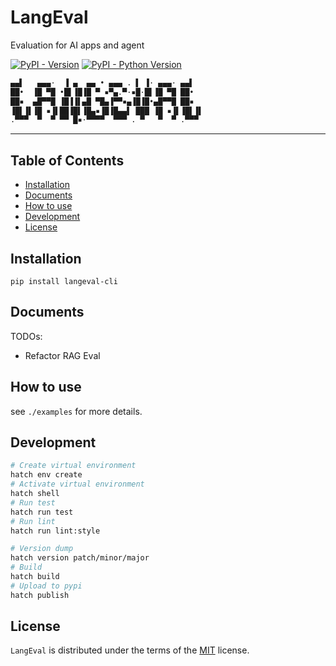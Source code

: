 # LangEval

Evaluation for AI apps and agent

[![PyPI - Version](https://img.shields.io/pypi/v/langeval-cli.svg)](https://pypi.org/project/langeval-cli)
[![PyPI - Python Version](https://img.shields.io/pypi/pyversions/langeval-cli.svg)](https://pypi.org/project/langeval-cli)

```txt
▄▄▌   ▄▄▄·  ▐ ▄  ▄▄ • ▄▄▄ . ▌ ▐· ▄▄▄· ▄▄▌
██•  ▐█ ▀█ •█▌▐█▐█ ▀ ▪▀▄.▀·▪█·█▌▐█ ▀█ ██•
██▪  ▄█▀▀█ ▐█▐▐▌▄█ ▀█▄▐▀▀▪▄▐█▐█•▄█▀▀█ ██▪
▐█▌▐▌▐█ ▪▐▌██▐█▌▐█▄▪▐█▐█▄▄▌ ███ ▐█ ▪▐▌▐█▌▐▌
.▀▀▀  ▀  ▀ ▀▀ █▪·▀▀▀▀  ▀▀▀ . ▀   ▀  ▀ .▀▀▀
```

-----

## Table of Contents

- [Installation](#installation)
- [Documents](#documents)
- [How to use](#how-to-use)
- [Development](#development)
- [License](#license)

## Installation

```console
pip install langeval-cli
```

## Documents

TODOs:

- Refactor RAG Eval

## How to use

see `./examples` for more details.

## Development

```bash
# Create virtual environment
hatch env create
# Activate virtual environment
hatch shell
# Run test
hatch run test
# Run lint
hatch run lint:style

# Version dump
hatch version patch/minor/major
# Build
hatch build
# Upload to pypi
hatch publish
```

## License

`LangEval` is distributed under the terms of the [MIT](https://spdx.org/licenses/MIT.html) license.
